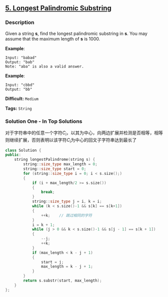 ## [5. Longest Palindromic Substring](https://leetcode.com/problems/longest-palindromic-substring/#/description)

### Description

Given a string **s**, find the longest palindromic substring in **s**. You may assume that the maximum length of **s** is 1000.

**Example**:

```
Input: "babad"
Output: "bab"
Note: "aba" is also a valid answer.
```

**Example**:

```
Input: "cbbd"
Output: "bb"
```

**Difficult:** `Medium`

**Tags:** `String`

### Solution One - In Top Solutions

对于字符串中的任意一个字符$C_i$，以其为中心，向两边扩展并检测是否相等，相等则继续扩展，否则表明以该字符$C_i$为中心的回文子字符串达到最长了

```c++
class Solution {
public:
    string longestPalindrome(string s) {
        string::size_type max_length = 0;
        string::size_type start = 0;
        for (string::size_type i = 0; i < s.size();)
        {
            if (i + max_length/2 >= s.size())
            {
                break;
            }
            string::size_type j = i, k = i;
            while (k < s.size()-1 && s[k] == s[k+1])
            {
                ++k;	// 跳过相同的字符
            }
            i = k + 1;
            while (j > 0 && k < s.size()-1 && s[j - 1] == s[k + 1])
            {
                --j;
                ++k;
            }
            if (max_length < k - j + 1)
            {
                start = j;
                max_length = k - j + 1;
            }
        }
        return s.substr(start, max_length);
    }
};
```
